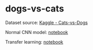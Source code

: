# dogs-vs-cats
Dataset source: [Kaggle - Cats-vs-Dogs](https://www.kaggle.com/datasets/shaunthesheep/microsoft-catsvsdogs-dataset)

Normal CNN model: [notebook](CNN/experiment.ipynb)

Transfer learning: [notebook](EfficientNet/EfficientNet.ipynb)
